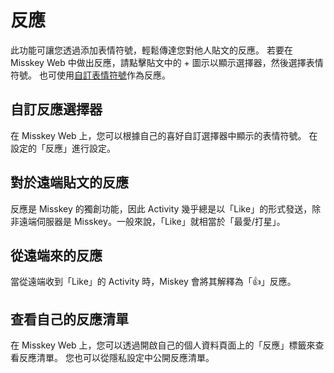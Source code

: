# 反應

此功能可讓您透過添加表情符號，輕鬆傳達您對他人貼文的反應。
若要在 Misskey Web 中做出反應，請點擊貼文中的 + 圖示以顯示選擇器，然後選擇表情符號。
也可使用[自訂表情符號](./custom-emoji.md)作為反應。

## 自訂反應選擇器

在 Misskey Web 上，您可以根據自己的喜好自訂選擇器中顯示的表情符號。
在設定的「反應」進行設定。

## 對於遠端貼文的反應

反應是 Misskey 的獨創功能，因此 Activity 幾乎總是以「Like」的形式發送，除非遠端伺服器是 Misskey。一般來說，「Like」就相當於「最愛/打星」。

## 從遠端來的反應

當從遠端收到「Like」的 Activity 時，Miskey 會將其解釋為「👍」反應。

## 查看自己的反應清單

在 Misskey Web 上，您可以透過開啟自己的個人資料頁面上的「反應」標籤來查看反應清單。
您也可以從隱私設定中公開反應清單。
